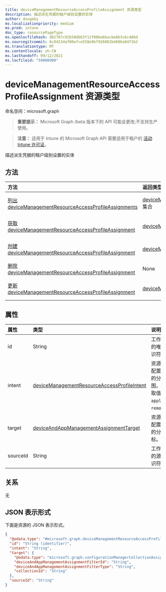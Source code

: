 ```yaml
---
title: deviceManagementResourceAccessProfileAssignment 资源类型
description: 描述派生凭据的租户级别设置的实体
author: dougeby
ms.localizationpriority: medium
ms.prod: intune
doc_type: resourcePageType
ms.openlocfilehash: d82707c92b50db63f11f006a6bacbe6b3c6c486d
ms.sourcegitcommit: 6c04234af08efce558e9bf926062b4686a84f1b2
ms.translationtype: MT
ms.contentlocale: zh-CN
ms.lasthandoff: 09/12/2021
ms.locfileid: "59008900"
---
```

# <a name="devicemanagementresourceaccessprofileassignment-resource-type"></a>deviceManagementResourceAccessProfileAssignment 资源类型

命名空间：microsoft.graph

> **重要提示：** Microsoft Graph /beta 版本下的 API 可能会更改;不支持生产使用。

> **注意：** 适用于 Intune 的 Microsoft Graph API 需要适用于租户的 [活动 Intune 许可证](https://go.microsoft.com/fwlink/?linkid=839381)。

描述派生凭据的租户级别设置的实体

## <a name="methods"></a>方法
|方法|返回类型|说明|
|:---|:---|:---|
|[列出 deviceManagementResourceAccessProfileAssignments](../api/intune-rapolicy-devicemanagementresourceaccessprofileassignment-list.md)|[deviceManagementResourceAccessProfileAssignment](../resources/intune-rapolicy-devicemanagementresourceaccessprofileassignment.md) 集合|列出 [deviceManagementResourceAccessProfileAssignment](../resources/intune-rapolicy-devicemanagementresourceaccessprofileassignment.md) 对象的属性和关系。|
|[获取 deviceManagementResourceAccessProfileAssignment](../api/intune-rapolicy-devicemanagementresourceaccessprofileassignment-get.md)|[deviceManagementResourceAccessProfileAssignment](../resources/intune-rapolicy-devicemanagementresourceaccessprofileassignment.md)|读取 [deviceManagementResourceAccessProfileAssignment](../resources/intune-rapolicy-devicemanagementresourceaccessprofileassignment.md) 对象的属性和关系。|
|[创建 deviceManagementResourceAccessProfileAssignment](../api/intune-rapolicy-devicemanagementresourceaccessprofileassignment-create.md)|[deviceManagementResourceAccessProfileAssignment](../resources/intune-rapolicy-devicemanagementresourceaccessprofileassignment.md)|创建新的 [deviceManagementResourceAccessProfileAssignment](../resources/intune-rapolicy-devicemanagementresourceaccessprofileassignment.md) 对象。|
|[删除 deviceManagementResourceAccessProfileAssignment](../api/intune-rapolicy-devicemanagementresourceaccessprofileassignment-delete.md)|None|删除 [deviceManagementResourceAccessProfileAssignment](../resources/intune-rapolicy-devicemanagementresourceaccessprofileassignment.md)。|
|[更新 deviceManagementResourceAccessProfileAssignment](../api/intune-rapolicy-devicemanagementresourceaccessprofileassignment-update.md)|[deviceManagementResourceAccessProfileAssignment](../resources/intune-rapolicy-devicemanagementresourceaccessprofileassignment.md)|更新 [deviceManagementResourceAccessProfileAssignment 对象](../resources/intune-rapolicy-devicemanagementresourceaccessprofileassignment.md) 的属性。|

## <a name="properties"></a>属性
|属性|类型|说明|
|:---|:---|:---|
|id|String|工作分配的唯一标识符|
|intent|[deviceManagementResourceAccessProfileIntent](../resources/intune-rapolicy-devicemanagementresourceaccessprofileintent.md)|资源访问配置文件的分配意图。 可取值为：`apply`、`remove`。|
|target|[deviceAndAppManagementAssignmentTarget](../resources/intune-shared-deviceandappmanagementassignmenttarget.md)|资源访问配置文件的分配目标。|
|sourceId|String|工作分配的源的标识符。|

## <a name="relationships"></a>关系
无

## <a name="json-representation"></a>JSON 表示形式
下面是资源的 JSON 表示形式。
<!-- {
  "blockType": "resource",
  "keyProperty": "id",
  "@odata.type": "microsoft.graph.deviceManagementResourceAccessProfileAssignment"
}
-->
``` json
{
  "@odata.type": "#microsoft.graph.deviceManagementResourceAccessProfileAssignment",
  "id": "String (identifier)",
  "intent": "String",
  "target": {
    "@odata.type": "microsoft.graph.configurationManagerCollectionAssignmentTarget",
    "deviceAndAppManagementAssignmentFilterId": "String",
    "deviceAndAppManagementAssignmentFilterType": "String",
    "collectionId": "String"
  },
  "sourceId": "String"
}
```




